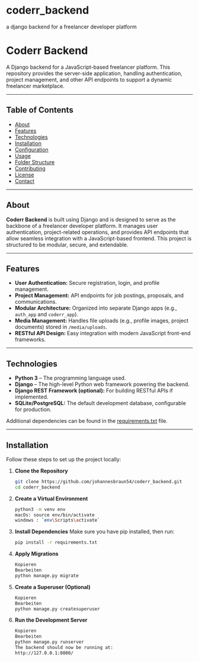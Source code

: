 # coderr_backend
a django backend for a freelancer developer platform 

# Coderr Backend

A Django backend for a JavaScript-based freelancer platform. This repository provides the server-side application, handling authentication, project management, and other API endpoints to support a dynamic freelancer marketplace.

---

## Table of Contents

- [About](#about)
- [Features](#features)
- [Technologies](#technologies)
- [Installation](#installation)
- [Configuration](#configuration)
- [Usage](#usage)
- [Folder Structure](#folder-structure)
- [Contributing](#contributing)
- [License](#license)
- [Contact](#contact)

---

## About

**Coderr Backend** is built using Django and is designed to serve as the backbone of a freelancer developer platform. It manages user authentication, project-related operations, and provides API endpoints that allow seamless integration with a JavaScript-based frontend. This project is structured to be modular, secure, and extendable.

---

## Features

- **User Authentication:** Secure registration, login, and profile management.
- **Project Management:** API endpoints for job postings, proposals, and communications.
- **Modular Architecture:** Organized into separate Django apps (e.g., `auth_app` and `coderr_app`).
- **Media Management:** Handles file uploads (e.g., profile images, project documents) stored in `/media/uploads`.
- **RESTful API Design:** Easy integration with modern JavaScript front-end frameworks.

---

## Technologies

- **Python 3** – The programming language used.
- **Django** – The high-level Python web framework powering the backend.
- **Django REST Framework (optional):** For building RESTful APIs if implemented.
- **SQLite/PostgreSQL:** The default development database, configurable for production.

Additional dependencies can be found in the [requirements.txt](requirements.txt) file.

---

## Installation

Follow these steps to set up the project locally:

1. **Clone the Repository**

   ```bash
   git clone https://github.com/johannesbraun54/coderr_backend.git
   cd coderr_backend

2. **Create a Virtual Environment**

    ```bash
    python3 -m venv env
    macOs: source env/bin/activate 
    windows : `env\Scripts\activate`

3. **Install Dependencies**
    Make sure you have pip installed, then run:
    ```bash
    pip install -r requirements.txt

4. **Apply Migrations**
    ```bash
    Kopieren
    Bearbeiten
    python manage.py migrate

5. **Create a Superuser (Optional)**
    ```bash
    Kopieren
    Bearbeiten
    python manage.py createsuperuser

6. **Run the Development Server**
    
    ```bash
    Kopieren
    Bearbeiten
    python manage.py runserver
    The backend should now be running at:
    http://127.0.0.1:8000/
